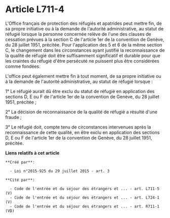 # Article L711-4

L'Office français de protection des réfugiés et apatrides peut mettre fin, de sa propre initiative ou à la demande de
l'autorité administrative, au statut de réfugié lorsque la personne concernée relève de l'une des clauses de cessation
prévues à la section C de l'article 1er de la convention de Genève, du 28 juillet 1951, précitée. Pour l'application des 5 et
6 de la même section C, le changement dans les circonstances ayant justifié la reconnaissance de la qualité de réfugié doit
être suffisamment significatif et durable pour que les craintes du réfugié d'être persécuté ne puissent plus être considérées
comme fondées. 

L'office peut également mettre fin à tout moment, de sa propre initiative ou à la demande de l'autorité administrative, au
statut de réfugié lorsque : 

1° Le réfugié aurait dû être exclu du statut de réfugié en application des sections D, E ou F de l'article 1er de la
convention de Genève, du 28 juillet 1951, précitée ; 

2° La décision de reconnaissance de la qualité de réfugié a résulté d'une fraude ; 

3° Le réfugié doit, compte tenu de circonstances intervenues après la reconnaissance de cette qualité, en être exclu en
application des sections D, E ou F de l'article 1er de la convention de Genève, du 28 juillet 1951, précitée.

**Liens relatifs à cet article**

	**Créé par**:

	  - Loi n°2015-925 du 29 juillet 2015 - art. 3

	**Cité par**:

	  - Code de l'entrée et du séjour des étrangers et ... - art. L711-5 (V)
	  - Code de l'entrée et du séjour des étrangers et ... - art. L724-1 (V)
	  - Code de l'entrée et du séjour des étrangers et ... - art. R711-1 (VD)
